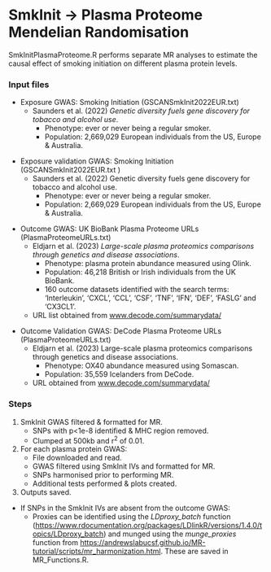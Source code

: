 # SmkInit → Plasma Proteome Mendelian Randomisation 
SmkInitPlasmaProteome.R performs separate MR analyses to estimate the causal effect of smoking initiation on different plasma protein levels.

### Input files
* Exposure GWAS: Smoking Initiation (GSCANSmkInit2022EUR.txt)
  * Saunders et al. (2022) *Genetic diversity fuels gene discovery for tobacco and alcohol use*.
    * Phenotype: ever or never being a regular smoker.
    * Population: 2,669,029 European individuals from the US, Europe & Australia.

- Exposure validation GWAS: Smoking Initiation (GSCANSmkInit2022EUR.txt )
  - Saunders et al. (2022) Genetic diversity fuels gene discovery for tobacco and alcohol use.
    - Phenotype: ever or never being a regular smoker.
    - Population: 2,669,029 European individuals from the US, Europe & Australia.

* Outcome GWAS: UK BioBank Plasma Proteome URLs (PlasmaProteomeURLs.txt)
  * Eldjarn et al. (2023) *Large-scale plasma proteomics comparisons through genetics and disease associations*.
    * Phenotype: plasma protein abundance measured using Olink.
    * Population: 46,218 British or Irish individuals from the UK BioBank.
    * 160 outcome datasets identified with the search terms: ‘Interleukin’, ‘CXCL’, ‘CCL’, ‘CSF’, ‘TNF’, ‘IFN’, ‘DEF’, ‘FASLG’ and ‘CX3CL1’. 
  * URL list obtained from www.decode.com/summarydata/

- Outcome Validation GWAS: DeCode Plasma Proteome URLs (PlasmaProteomeURLs.txt)
  - Eldjarn et al. (2023) Large-scale plasma proteomics comparisons through genetics and disease associations.
    - Phenotype: OX40 abundance measured using Somascan.
    - Population: 35,559 Icelanders from DeCode.
  - URL obtained from www.decode.com/summarydata/

### Steps
1. SmkInit GWAS filtered & formatted for MR.
	- SNPs with p<1e-8 identified & MHC region removed.
	- Clumped at 500kb and r<sup>2</sup> of 0.01.
2. For each plasma protein GWAS:
	- File downloaded and read.
	- GWAS filtered using SmkInit IVs and formatted for MR.
	- SNPs harmonised prior to performing MR.
	- Additional tests performed & plots created.
3. Outputs saved.

* If SNPs in the SmkInit IVs are absent from the outcome GWAS:
	* Proxies can be identified using the *LDproxy_batch* function (https://www.rdocumentation.org/packages/LDlinkR/versions/1.4.0/topics/LDproxy_batch) and munged using the *munge_proxies* function from https://andrewslabucsf.github.io/MR-tutorial/scripts/mr_harmonization.html. These are saved in MR_Functions.R.
